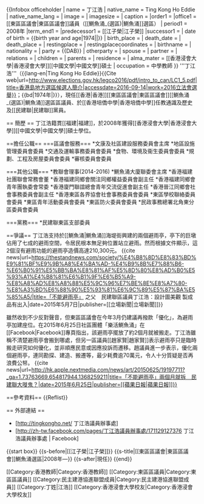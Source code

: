 {{Infobox officeholder
| name               = 丁江浩
| native_name        = Ting Kong Ho Eddie
| native_name_lang   = 
| image              = 
| imagesize          = 
| caption            = 
|order1        = 
|office1       = <!-- 注释出：[[File:Emblem_of_Eastern_District,_Hong_Kong.svg|20px]] --> [[東區區議會|東區區議會]]議員（[[鰂魚涌_(選區)|鰂魚涌]]選區）
| period1 = 2008年
|term_end1     = 
|predecessor1  = [[江子榮|江子榮]]
|successor1    = 
| date of birth      = {{birth year and age|1974||}}
| birth_place        = 
| death_date         = 
| death_place        = 
| restingplace       = 
| restingplacecoordinates = 
| birthname          = 
| nationality        = 
| party              = {{DAB}}
| otherparty         = 
| spouse             = 
| partner            = 
| relations          = 
| children           = 
| parents            = 
| residence          = 
| alma_mater         = [[香港浸會大學|香港浸會大學]][[中國文學|中國文學]]碩士
| occupation         = 中學教師
}}
'''丁江浩'''（{{lang-en|Ting Kong Ho Eddie}}<ref name=info>{{Cite web|url=http://www.elections.gov.hk/legco2016/pdf/intro_to_can/LC1_5.pdf|title=香港島地方選區候選人簡介|accessdate=2016-09-14|work=2016立法會選舉}}</ref>；{{bd|1974年|}}<ref name=info/>），現任[[香港|香港]][[東區區議會|東區區議會]][[鰂魚涌_(選區)|鰂魚涌]]選區區議員、於[[香港培僑中學|香港培僑中學]]任教通識及歷史及[[民建聯|民建聯]]黨員。

== 簡歷 ==
丁江浩籍貫[[福建|福建]]，於2008年獲得[[香港浸會大學|香港浸會大學]][[中國文學|中國文學]]碩士學位。

==擔任公職==
===區議會服務===
*文康及社區建設服務委員會主席
*地區設施管理委員會委員
*交通及運輸事務委員會委員
*食物、環境及衞生委員會委員
*規劃、工程及房屋委員會委員
*審核委員會委員

===其他公職===
*教聯會理事(2014-2016)
*鰂魚涌大廈聯委會主席
*香港福建社團聯會常務會董
*香港福建同鄉會關注同鄉權益委員會副主任
*香港福建同鄉會青年團執委會常委
*香港廈門聯誼總會青年交流促進會副主任
*香港晉江同鄉會社會事務委員會副主任
*香港東區各界協會社會事務委員會委員
*東區學校聯絡委員會委員
*東區青年活動委員會委員
*東區防火委員會委員
*民政事務總署北角東分區委員會委員

===黨務===
*民建聯東區支部委員

==爭議==
丁江浩支持於[[鰂魚涌|鰂魚涌]]海堤街興建的兩個避雨亭，亭下的巨墩佔用了七成的避雨空間，令居民根本無足夠位置站立避雨。然而根據文件顯示，這2個沒有避雨功能的避雨亭造價高達210,300元。<ref> {{cite news|url=https://thestandnews.com/society/%E4%B8%8D%E8%83%BD%E9%81%BF%E9%9B%A8%E4%BA%AD-%E4%B9%8B%E7%88%B6-%E6%B0%91%E5%BB%BA%E8%81%AF%E5%8D%80%E8%AD%B0%E5%93%A1%E4%B8%81%E6%B1%9F%E6%B5%A9-%E8%A8%AD%E8%A8%88%E5%9C%96%E7%BE%8E%E8%A7%80-%E8%A3%BD%E6%88%90%E5%93%81%E6%9C%89%E5%87%BA%E5%85%A5/|title=「不能避雨亭」 之父　民建聯區議員丁江浩：設計圖美觀 製成品有出入|date=2015年5月7日|publisher=[[立場新聞|立場新聞]]}}</ref>

雖然收到不少反對聲音，但東區區議會在今年3月仍建議再撥款「優化」，為避雨亭加建座位。在2015年6月25日社區團體「樂活鰂魚涌」在[[Facebook|Facebook]]專頁指出，該避雨亭擺放了約2個月就被搬走。丁江浩雖稱不清楚避雨亭會搬到哪處，但另一區議員[[趙家賢|趙家賢]]表示避雨亭只是臨時搬走研究如何優化，並非順應民意或因應投訴而遷移。趙議員進一步表示，優化兩個避雨亭，連同勘探、建造、搬遷等，最少耗費逾70萬元，令人十分質疑是否再浪費公帑。<ref> {{cite news|url=http://hk.apple.nextmedia.com/news/art/20150625/19197711?_ga=1.73763669.654817944.1368259211|title=「不能避雨亭」兩個月就拆　民建聯大嘥鬼？|date=2015年6月25日|publisher=[[蘋果日報|蘋果日報]]}}</ref>

==參考資料==
{{Reflist}}

== 外部連結 ==
* [http://tingkongho.net/ 丁江浩議員辦事處]
* [http://zh-tw.facebook.com/pages/丁江浩議員辦事處/171129127376 丁江浩議員辦事處 | Facebook]

{{start box}}
{{s-before|[[江子榮|江子榮]]}}
{{s-title|[[東區區議會|東區區議會]]鰂魚涌選區|2008年—}}
{{s-after|現任}}
{{end}}

[[Category:香港教師|Category:香港教師]]
[[Category:東區區議員|Category:東區區議員]]
[[Category:民主建港協進聯盟成員|Category:民主建港協進聯盟成員]]
[[Category:丁姓|江浩]]
[[Category:香港浸會大學校友|Category:香港浸會大學校友]]